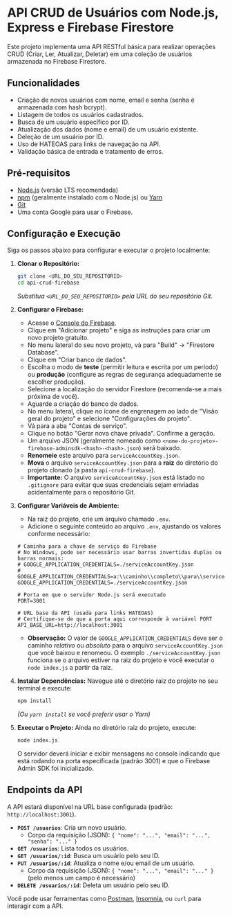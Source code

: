 # API CRUD de Usuários com Node.js, Express e Firebase Firestore

Este projeto implementa uma API RESTful básica para realizar operações CRUD (Criar, Ler, Atualizar, Deletar) em uma coleção de usuários armazenada no Firebase Firestore.

## Funcionalidades

*   Criação de novos usuários com nome, email e senha (senha é armazenada com hash bcrypt).
*   Listagem de todos os usuários cadastrados.
*   Busca de um usuário específico por ID.
*   Atualização dos dados (nome e email) de um usuário existente.
*   Deleção de um usuário por ID.
*   Uso de HATEOAS para links de navegação na API.
*   Validação básica de entrada e tratamento de erros.

## Pré-requisitos

*   [Node.js](https://nodejs.org/) (versão LTS recomendada)
*   [npm](https://www.npmjs.com/) (geralmente instalado com o Node.js) ou [Yarn](https://yarnpkg.com/)
*   [Git](https://git-scm.com/)
*   Uma conta Google para usar o Firebase.

## Configuração e Execução

Siga os passos abaixo para configurar e executar o projeto localmente:

1.  **Clonar o Repositório:**
    ```bash
    git clone <URL_DO_SEU_REPOSITORIO>
    cd api-crud-firebase
    ```
    *Substitua `<URL_DO_SEU_REPOSITORIO>` pela URL do seu repositório Git.*

2.  **Configurar o Firebase:**
    *   Acesse o [Console do Firebase](https://console.firebase.google.com/).
    *   Clique em "Adicionar projeto" e siga as instruções para criar um novo projeto gratuito.
    *   No menu lateral do seu novo projeto, vá para "Build" -> "Firestore Database".
    *   Clique em "Criar banco de dados".
    *   Escolha o modo de **teste** (permitir leitura e escrita por um período) ou **produção** (configure as regras de segurança adequadamente se escolher produção).
    *   Selecione a localização do servidor Firestore (recomenda-se a mais próxima de você).
    *   Aguarde a criação do banco de dados.
    *   No menu lateral, clique no ícone de engrenagem ao lado de "Visão geral do projeto" e selecione "Configurações do projeto".
    *   Vá para a aba "Contas de serviço".
    *   Clique no botão "Gerar nova chave privada". Confirme a geração.
    *   Um arquivo JSON (geralmente nomeado como `<nome-do-projeto>-firebase-adminsdk-<hash>-<hash>.json`) será baixado.
    *   **Renomeie** este arquivo para `serviceAccountKey.json`.
    *   **Mova** o arquivo `serviceAccountKey.json` para a **raiz** do diretório do projeto clonado (a pasta `api-crud-firebase`).
    *   **Importante:** O arquivo `serviceAccountKey.json` está listado no `.gitignore` para evitar que suas credenciais sejam enviadas acidentalmente para o repositório Git.

3.  **Configurar Variáveis de Ambiente:**
    *   Na raiz do projeto, crie um arquivo chamado `.env`.
    *   Adicione o seguinte conteúdo ao arquivo `.env`, ajustando os valores conforme necessário:

    ```dotenv
    # Caminho para a chave de serviço do Firebase
    # No Windows, pode ser necessário usar barras invertidas duplas ou barras normais:
    # GOOGLE_APPLICATION_CREDENTIALS=./serviceAccountKey.json
    # GOOGLE_APPLICATION_CREDENTIALS=a:\\caminho\\completo\\para\\serviceAccountKey.json
    GOOGLE_APPLICATION_CREDENTIALS=./serviceAccountKey.json

    # Porta em que o servidor Node.js será executado
    PORT=3001

    # URL base da API (usada para links HATEOAS)
    # Certifique-se de que a porta aqui corresponde à variável PORT
    API_BASE_URL=http://localhost:3001
    ```
    *   **Observação:** O valor de `GOOGLE_APPLICATION_CREDENTIALS` deve ser o caminho *relativo* ou *absoluto* para o arquivo `serviceAccountKey.json` que você baixou e renomeou. O exemplo `./serviceAccountKey.json` funciona se o arquivo estiver na raiz do projeto e você executar o `node index.js` a partir da raiz.

4.  **Instalar Dependências:**
    Navegue até o diretório raiz do projeto no seu terminal e execute:
    ```bash
    npm install
    ```
    *(Ou `yarn install` se você preferir usar o Yarn)*

5.  **Executar o Projeto:**
    Ainda no diretório raiz do projeto, execute:
    ```bash
    node index.js
    ```
    O servidor deverá iniciar e exibir mensagens no console indicando que está rodando na porta especificada (padrão 3001) e que o Firebase Admin SDK foi inicializado.

## Endpoints da API

A API estará disponível na URL base configurada (padrão: `http://localhost:3001`).

*   **`POST /usuarios`**: Cria um novo usuário.
    *   Corpo da requisição (JSON): `{ "nome": "...", "email": "...", "senha": "..." }`
*   **`GET /usuarios`**: Lista todos os usuários.
*   **`GET /usuarios/:id`**: Busca um usuário pelo seu ID.
*   **`PUT /usuarios/:id`**: Atualiza o nome e/ou email de um usuário.
    *   Corpo da requisição (JSON): `{ "nome": "...", "email": "..." }` (pelo menos um campo é necessário)
*   **`DELETE /usuarios/:id`**: Deleta um usuário pelo seu ID.

Você pode usar ferramentas como [Postman](https://www.postman.com/), [Insomnia](https://insomnia.rest/), ou `curl` para interagir com a API.